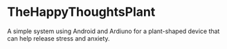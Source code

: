 # TheHappyThoughtsPlant
A simple system using Android and Ardiuno for a plant-shaped device that can help release stress and anxiety.
